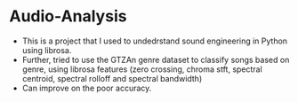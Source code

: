 # Audio-Analysis

- This is a project that I used to undedrstand sound engineering in Python using librosa.
- Further, tried to use the GTZAn genre dataset to classify songs based on genre, using librosa features (zero crossing, chroma stft, spectral centroid, spectral rolloff and spectral bandwidth)
- Can improve on the poor accuracy.
